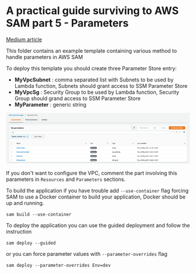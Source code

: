 # A practical guide surviving to AWS SAM part 5 - Parameters

[Medium article](https://fusari-pool.medium.com/a-practical-guide-to-surviving-aws-sam-d8ab141b3d25)

This folder contains an example template containing various method to handle parameters in AWS SAM

To deploy this template you should create three Parameter Store entry:

* **MyVpcSubnet** <StringList>: comma separated list with Subnets to be used by Lambda function, Subnets should grant access 
  to SSM Parameter Store
* **MyVpcSg** <String>: Security Group to be used by Lambda function, Security Group should grand access to SSM Parameter Store
* **MyParameter** <String>: generic string

![Cloudformation deploy](images/parameter_store.png)

If you don't want to configure the VPC, comment the part involving this parameters in `Resources` and `Parameters` sections.

To build the application if you have trouble add `--use-container` flag forcing SAM to use a Docker container to build your application,
Docker should be up and running.

```shell
sam build --use-container
```

To deploy the application you can use the guided deployment and follow the instruction

```shell
sam deploy --guided
```

or you can force parameter values with `--parameter-overrides` flag

```shell
sam deploy --parameter-overrides Env=dev
```